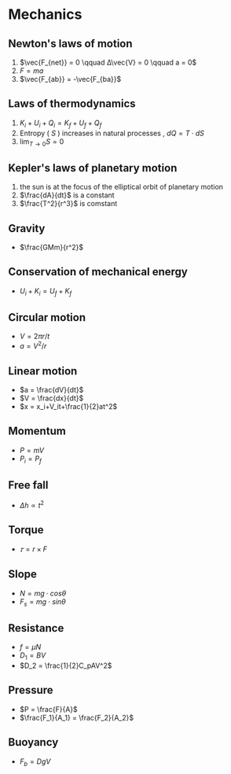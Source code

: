 # Mechanics
## Newton's laws of motion
1.  $\vec{F_{net}} = 0 \qquad Δ\vec{V} = 0	\qquad a = 0$
2.  $F = ma$
3.  $\vec{F_{ab}} = -\vec{F_{ba}}$

## Laws of thermodynamics
1. $K_i+U_i+Q_i = K_f+U_f+Q_f$
2. Entropy ( $S$ ) increases in natural processes , $dQ = T\cdot dS$
3. $\lim_{T \to 0} S = 0$

## Kepler's laws of planetary motion
1. the sun is at the focus of the elliptical orbit of planetary motion 
2. $\frac{dA}{dt}$ is a constant
3. $\frac{T^2}{r^3}$ is comstant

## Gravity
* $\frac{GMm}{r^2}$

## Conservation of mechanical energy
* $U_i+K_i = U_f+K_f$

## Circular motion
* $V = 2\pi r/t$
* $a = V^2/r$

## Linear motion
* $a = \frac{dV}{dt}$
* $V = \frac{dx}{dt}$
* $x = x_i+V_it+\frac{1}{2}at^2$

## Momentum
* $P = mV$
* $P_i = P_f$

## Free fall
* $\Delta h \propto t^2$

## Torque
* $𝜏 = r\times F$

## Slope
* $N = mg\cdot cos\theta$
* $F_s = mg\cdot sin\theta$

## Resistance
* $f = \mu N$
* $D_1 = BV$
* $D_2 = \frac{1}{2}C_pAV^2$

## Pressure
* $P = \frac{F}{A}$
* $\frac{F_1}{A_1} = \frac{F_2}{A_2}$
## Buoyancy
* $F_b = DgV$

## 